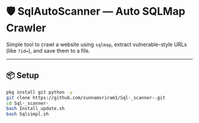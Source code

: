 # 🛡️ SqlAutoScanner — Auto SQLMap Crawler

Simple tool to crawl a website using `sqlmap`, extract vulnerable-style URLs (like `?id=`), and save them to a file.

---

## 📦 Setup

```bash
pkg install git python -y
git clone https://github.com/sunnamsriram1/Sql-_scanner-.git
cd Sql-_scanner-
bash Install_update.sh
bash Sqlsimpl.sh
